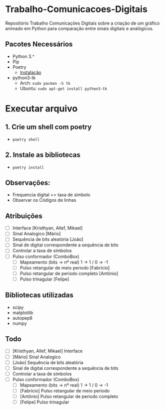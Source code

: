 # Trabalho-Comunicacoes-Digitais
Repositório Trabalho Comunicações Digitais sobre a criação de um gráfico animado em Python para comparação entre sinais digitais e analógicos.

## Pacotes Necessários

- Python 3.^
- Pip
- Poetry
  - [Instalação](https://python-poetry.org/docs/#installation)
- python3-tk
  - Arch: `sudo pacman -S tk`
  - Ubuntu: `sudo apt-get install python3-tk`
# Executar arquivo

## 1. Crie um shell com poetry

- `poetry shell`

## 2. Instale as bibliotecas

- `poetry install`


## Observações:
- Frequencia digital == taxa de simbolo
- Observar os Códigos de linhas
## Atribuições
- [ ] Interface [Kristhyan, Allef, Mikael] 
- [ ] Sinal Analogico [Mário]
- [ ] Sequência de bits aleatória [João]
- [ ] Sinal de digital correspondente a sequência de bits
- [ ] Controlar a taxa de símbolos
- [ ] Pulso conformador (ComboBox)
  - [ ] Mapeamento (bits -> nº real) 1 -> 1 / 0 -> -1
  - [ ] Pulso retangular de meio periodo [Fabrício]
  - [ ] Pulso retangular de periodo completo [Antônio]
  - [ ] Pulso trinagular [Felipe]

## Bibliotecas utilizadas

- scipy
- matplotlib
- autopep8
- numpy

## Todo
- [ ] [Kristhyan, Allef, Mikael]  Interface 
- [ ] [Mário] Sinal Analogico 
- [ ] [João] Sequência de bits aleatória 
- [ ] Sinal de digital correspondente a sequência de bits
- [ ] Controlar a taxa de símbolos
- [ ] Pulso conformador (ComboBox)
  - [ ] Mapeamento (bits -> nº real) 1 -> 1 / 0 -> -1
  - [ ] [Fabrício] Pulso retangular de meio periodo 
  - [ ] [Antônio] Pulso retangular de periodo completo 
  - [ ] [Felipe] Pulso trinagular